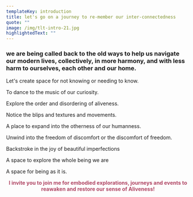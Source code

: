 ```yaml
---
templateKey: introduction
title: let's go on a journey to re-member our inter-connectedness
quote: ""
image: /img/tlt-intro-21.jpg
highlightedText: ""
---
```

<h3>we are being called back to the old ways to help us navigate our modern lives, collectively, in more harmony, and with less harm to ourselves, each other and our home.</h3>
<p>Let's create space for not knowing or needing to know.</p>
<p>To dance to the music of our curiosity.</p>
<p>Explore the order and disordering of aliveness.</p>
<p>Notice the blips and textures and movements.</p>
<p>A place to expand into the otherness of our humanness.</p>
<p>Unwind into the freedom of discomfort or the discomfort of freedom.</p>
<p>Backstroke in the joy of beautiful imperfections</p>
<p>A space to explore the whole being we are</p>
<p>A space for being as it is.</p>
<p style="text-align: center;"><span style="color: rgb(176, 70, 100);"><strong>I invite you to join me for embodied explorations, journeys and events to reawaken and restore our sense of Aliveness!</strong></span></p>